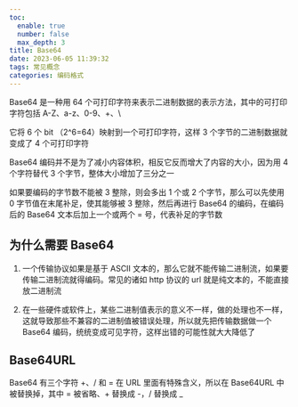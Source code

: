 ```yaml
---
toc:
  enable: true
  number: false
  max_depth: 3
title: Base64
date: 2023-06-05 11:39:32
tags: 常见概念
categories: 编码格式
---
```


Base64 是一种用 64 个可打印字符来表示二进制数据的表示方法，其中的可打印字符包括 A-Z、a-z、0-9、+、\

它将 6 个 bit （2^6=64）映射到一个可打印字符，这样 3 个字节的二进制数据就变成了 4 个可打印字符

Base64 编码并不是为了减小内容体积，相反它反而增大了内容的大小，因为用 4 个字符替代 3 个字节，整体大小增加了三分之一

如果要编码的字节数不能被 3 整除，则会多出 1 个或 2 个字节，那么可以先使用 0 字节值在末尾补足，使其能够被 3 整除，然后再进行 Base64 的编码，在编码后的 Base64 文本后加上一个或两个 = 号，代表补足的字节数

## 为什么需要 Base64

1. 一个传输协议如果是基于 ASCII 文本的，那么它就不能传输二进制流，如果要传输二进制流就得编码。常见的诸如 http 协议的 url 就是纯文本的，不能直接放二进制流

2. 在一些硬件或软件上，某些二进制值表示的意义不一样，做的处理也不一样，这就导致那些不兼容的二进制值被错误处理，所以就先把传输数据做一个 Base64 编码，统统变成可见字符，这样出错的可能性就大大降低了

## Base64URL

Base64 有三个字符 +、/ 和 = 在 URL 里面有特殊含义，所以在 Base64URL 中被替换掉，其中 = 被省略、+ 替换成 -，/ 替换成 _